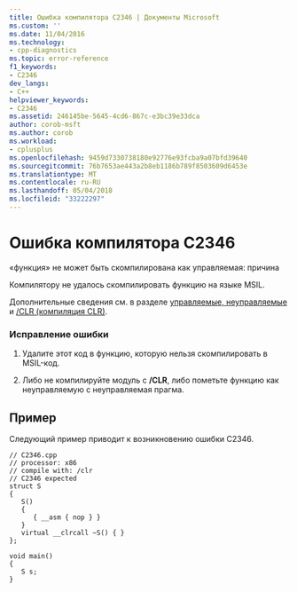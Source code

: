 ```yaml
---
title: Ошибка компилятора C2346 | Документы Microsoft
ms.custom: ''
ms.date: 11/04/2016
ms.technology:
- cpp-diagnostics
ms.topic: error-reference
f1_keywords:
- C2346
dev_langs:
- C++
helpviewer_keywords:
- C2346
ms.assetid: 246145be-5645-4cd6-867c-e3bc39e33dca
author: corob-msft
ms.author: corob
ms.workload:
- cplusplus
ms.openlocfilehash: 9459d7330738180e92776e93fcba9a07bfd39640
ms.sourcegitcommit: 76b7653ae443a2b8eb1186b789f8503609d6453e
ms.translationtype: MT
ms.contentlocale: ru-RU
ms.lasthandoff: 05/04/2018
ms.locfileid: "33222297"
---
```

# <a name="compiler-error-c2346"></a>Ошибка компилятора C2346
«функция» не может быть скомпилирована как управляемая: причина  
  
 Компилятору не удалось скомпилировать функцию на языке MSIL.  
  
 Дополнительные сведения см. в разделе [управляемые, неуправляемые](../../preprocessor/managed-unmanaged.md) и [/CLR (компиляция CLR)](../../build/reference/clr-common-language-runtime-compilation.md).  
  
### <a name="to-correct-this-error"></a>Исправление ошибки  
  
1.  Удалите этот код в функцию, которую нельзя скомпилировать в MSIL-код.  
  
2.  Либо не компилируйте модуль с **/CLR**, либо пометьте функцию как неуправляемую с неуправляемая прагма.  
  
## <a name="example"></a>Пример  
 Следующий пример приводит к возникновению ошибки C2346.  
  
```  
// C2346.cpp  
// processor: x86  
// compile with: /clr   
// C2346 expected  
struct S  
{  
   S()  
   {  
      { __asm { nop } }  
   }  
   virtual __clrcall ~S() { }  
};  
  
void main()  
{  
   S s;  
}  
```